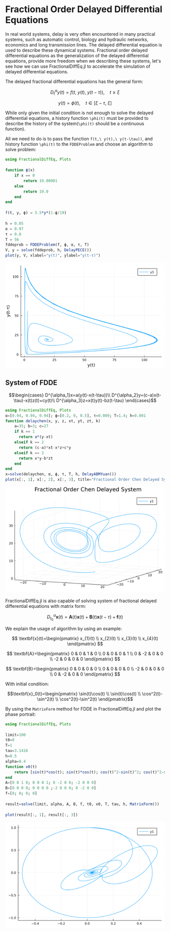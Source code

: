 # Fractional Order Delayed Differential Equations

In real world systems, delay is very often encountered in many practical systems, such as automatic control, biology and hydraulic networks, economics and long transmission lines. The delayed differential equation is used to describe these dynamical systems. Fractional order delayed differential equations as the generalization of the delayed differential equations, provide more freedom when we describing these systems, let's see how we can use FractionalDiffEq.jl to accelerate the simulation of delayed differential equations.

The delayed fractional differential equations has the general form:

```math
D^\alpha_ty(t)=f(t,\ y(t),\ y(t-\tau)),\quad t\geq\xi
```

```math
y(t)=\phi(t),\quad t\in[\xi-\tau,\ \xi]
```

While only given the initial condition is not enough to solve the delayed differential equations, a history function ``\phi(t)`` must be provided to describe the history of the system(``\phi(t)`` should be a continuous function).

All we need to do is to pass the function ``f(t,\ y(t),\ y(t-\tau))``, and history function ``\phi(t)`` to the ```FDDEProblem``` and choose an algorithm to solve problem:

```julia
using FractionalDiffEq, Plots

function ϕ(x)
    if x == 0
        return 19.00001
    else
        return 19.0
    end
end

f(t, y, ϕ) = 3.5*y*(1-ϕ/19)

h = 0.05
α = 0.97
τ = 0.8
T = 56
fddeprob = FDDEProblem(f, ϕ, α, τ, T)
V, y = solve(fddeprob, h, DelayPECE())
plot(y, V, xlabel="y(t)", ylabel="y(t-τ)")
```

![Delayed](./assets/fdde_example.png)

## System of FDDE

```math
\begin{cases}
D^{\alpha_1}x=a(y(t)-x(t-\tau))\\
D^{\alpha_2}y=(c-a)x(t-\tau)-x(t)z(t)+cy(t)\\
D^{\alpha_3}z=x(t)y(t)-bz(t-\tau)
\end{cases}
```

```julia
using FractionalDiffEq, Plots
α=[0.94, 0.94, 0.94]; ϕ=[0.2, 0, 0.5], τ=0.009; T=1.4; h=0.001
function delaychen(x, y, z, xt, yt, zt, k)
    a=35; b=3; c=27
    if k == 1
      return a*(y-xt)
    elseif k == 2
      return (c-a)*xt-x*z+c*y
    elseif k == 3
      return x*y-b*zt
    end
end
x=solve(delaychen, α, ϕ, τ, T, h, DelayABMYuan())
plot(x[:, 1], x[:, 2], x[:, 3], title="Fractional Order Chen Delayed System")
```

![FOChen](./assets/fodelaychen.png)

FractionalDiffEq.jl is also capable of solving system of fractional delayed differential equations with matrix form:

```math
D_{t_0}^\alpha\textbf{x}(t)=\textbf{A}(t)\textbf{x}(t)+\textbf{B}(t)\textbf{x}(t-\tau)+\textbf{f}(t)
```

We explain the usage of algorithm by using an example:

```math

\textbf{x}(t)=\begin{pmatrix} x_{1}(t) \\ x_{2}(t) \\ x_{3}(t) \\ x_{4}(t) \end{pmatrix}

```

```math

\textbf{A}=\begin{pmatrix} 0 & 0 & 1 & 0 \\ 0  & 0 & 0 & 1 \\ 0  & -2 & 0 & 0 \\ -2 & 0 & 0 & 0 \end{pmatrix}

```

```math

\textbf{B}=\begin{pmatrix} 0 & 0 & 0 & 0 \\ 0  & 0 & 0 & 0 \\ -2 & 0 & 0 & 0 \\ 0 & -2 & 0 & 0 \end{pmatrix}

```

With initial condition:

```math
\textbf{x}_0(t)=\begin{pmatrix} \sin(t)\cos(t) \\ \sin(t)\cos(t) \\ \cos^2(t)-\sin^2(t) \\ \cos^2(t)-\sin^2(t) \end{pmatrix}
```

By using the ```MatrixForm``` method for FDDE in FractionalDiffEq.jl and plot the phase portrait:

```julia
using FractionalDiffEq, Plots

limit=100
t0=0
T=1
tau=3.1416
h=0.5
alpha=0.4
function x0(t)
    return [sin(t)*cos(t); sin(t)*cos(t); cos(t)^2-sin(t)^2; cos(t)^2-sin(t)^2]
end
A=[0 0 1 0; 0 0 0 1; 0 -2 0 0; -2 0 0 0]
B=[0 0 0 0; 0 0 0 0 ;-2 0 0 0; 0 -2 0 0]
f=[0; 0; 0; 0]

result=solve(limit, alpha, A, B, f, t0, x0, T, tau, h, MatrixForm())

plot(result[:, 1], result[:, 3])
```

![Matrix Form](./assets/fdde_matrix.png)